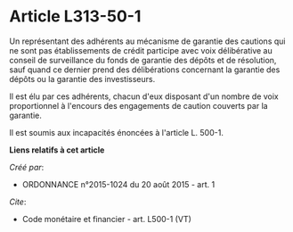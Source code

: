 # Article L313-50-1

Un représentant des adhérents au mécanisme de garantie des cautions qui ne sont pas établissements de crédit participe avec
voix délibérative au conseil de surveillance du fonds de garantie des dépôts et de résolution, sauf quand ce dernier prend
des délibérations concernant la garantie des dépôts ou la garantie des investisseurs. 

Il est élu par ces adhérents, chacun d'eux disposant d'un nombre de voix proportionnel à l'encours des engagements de caution
couverts par la garantie. 

Il est soumis aux incapacités énoncées à l'article L. 500-1.

**Liens relatifs à cet article**

_Créé par_:

  - ORDONNANCE n°2015-1024 du 20 août 2015 - art. 1

_Cite_:

  - Code monétaire et financier - art. L500-1 (VT)
